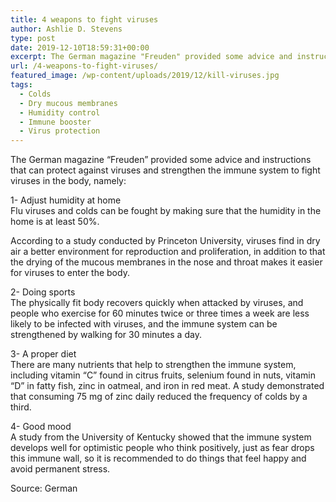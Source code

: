 ```yaml
---
title: 4 weapons to fight viruses
author: Ashlie D. Stevens
type: post
date: 2019-12-10T18:59:31+00:00
excerpt: The German magazine "Freuden" provided some advice and instructions that can protect against viruses and strengthen the immune system to fight viruses in the body
url: /4-weapons-to-fight-viruses/
featured_image: /wp-content/uploads/2019/12/kill-viruses.jpg
tags:
  - Colds
  - Dry mucous membranes
  - Humidity control
  - Immune booster
  - Virus protection
---
```


The German magazine &#8220;Freuden&#8221; provided some advice and instructions that can protect against viruses and strengthen the immune system to fight viruses in the body, namely:

1- Adjust humidity at home  
Flu viruses and colds can be fought by making sure that the humidity in the home is at least 50%.

According to a study conducted by Princeton University, viruses find in dry air a better environment for reproduction and proliferation, in addition to that the drying of the mucous membranes in the nose and throat makes it easier for viruses to enter the body.

2- Doing sports  
The physically fit body recovers quickly when attacked by viruses, and people who exercise for 60 minutes twice or three times a week are less likely to be infected with viruses, and the immune system can be strengthened by walking for 30 minutes a day.

3- A proper diet  
There are many nutrients that help to strengthen the immune system, including vitamin &#8220;C&#8221; found in citrus fruits, selenium found in nuts, vitamin &#8220;D&#8221; in fatty fish, zinc in oatmeal, and iron in red meat. A study demonstrated that consuming 75 mg of zinc daily reduced the frequency of colds by a third.

4- Good mood  
A study from the University of Kentucky showed that the immune system develops well for optimistic people who think positively, just as fear drops this immune wall, so it is recommended to do things that feel happy and avoid permanent stress.

Source: German
